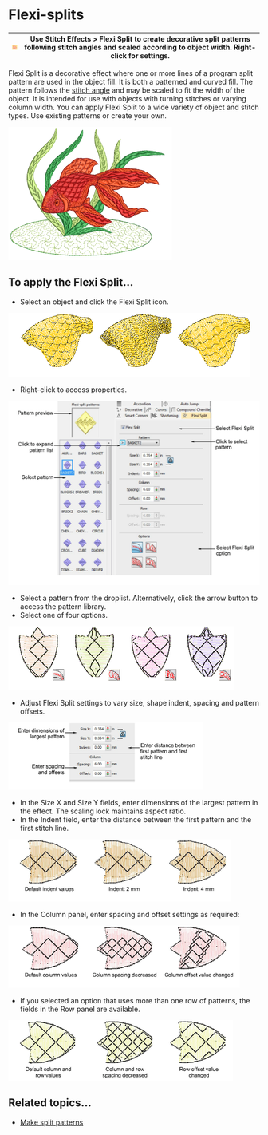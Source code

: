 # Flexi-splits

| ![FlexiSplit00043.png](assets/FlexiSplit00043.png) | Use Stitch Effects > Flexi Split to create decorative split patterns following stitch angles and scaled according to object width. Right-click for settings. |
| -------------------------------------------------- | ------------------------------------------------------------------------------------------------------------------------------------------------------------ |

Flexi Split is a decorative effect where one or more lines of a program split pattern are used in the object fill. It is both a patterned and curved fill. The pattern follows the [stitch angle](../../glossary/glossary) and may be scaled to fit the width of the object. It is intended for use with objects with turning stitches or varying column width. You can apply Flexi Split to a wide variety of object and stitch types. Use existing patterns or create your own.

![FlexiSplitSample.png](assets/FlexiSplitSample.png)

## To apply the Flexi Split...

- Select an object and click the Flexi Split icon.

![curves00044.png](assets/curves00044.png)

- Right-click to access properties.

![curves00045.png](assets/curves00045.png)

- Select a pattern from the droplist. Alternatively, click the arrow button to access the pattern library.
- Select one of four options.

![curves00048.png](assets/curves00048.png)

- Adjust Flexi Split settings to vary size, shape indent, spacing and pattern offsets.

![curves00049.png](assets/curves00049.png)

- In the Size X and Size Y fields, enter dimensions of the largest pattern in the effect. The scaling lock maintains aspect ratio.
- In the Indent field, enter the distance between the first pattern and the first stitch line.

![curves00052.png](assets/curves00052.png)

- In the Column panel, enter spacing and offset settings as required:

![curves00055.png](assets/curves00055.png)

- If you selected an option that uses more than one row of patterns, the fields in the Row panel are available.

![curves00058.png](assets/curves00058.png)

## Related topics...

- [Make split patterns](../patterns/Make_split_patterns)
